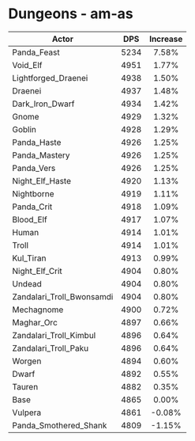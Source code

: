 # Dungeons - am-as
| Actor | DPS | Increase |
|---|:---:|:---:|
|Panda_Feast|5234|7.58%|
|Void_Elf|4951|1.77%|
|Lightforged_Draenei|4938|1.50%|
|Draenei|4937|1.48%|
|Dark_Iron_Dwarf|4934|1.42%|
|Gnome|4929|1.32%|
|Goblin|4928|1.29%|
|Panda_Haste|4926|1.25%|
|Panda_Mastery|4926|1.25%|
|Panda_Vers|4926|1.25%|
|Night_Elf_Haste|4920|1.13%|
|Nightborne|4919|1.11%|
|Panda_Crit|4918|1.09%|
|Blood_Elf|4917|1.07%|
|Human|4914|1.01%|
|Troll|4914|1.01%|
|Kul_Tiran|4913|0.99%|
|Night_Elf_Crit|4904|0.80%|
|Undead|4904|0.80%|
|Zandalari_Troll_Bwonsamdi|4904|0.80%|
|Mechagnome|4900|0.72%|
|Maghar_Orc|4897|0.66%|
|Zandalari_Troll_Kimbul|4896|0.64%|
|Zandalari_Troll_Paku|4896|0.64%|
|Worgen|4894|0.60%|
|Dwarf|4892|0.55%|
|Tauren|4882|0.35%|
|Base|4865|0.00%|
|Vulpera|4861|-0.08%|
|Panda_Smothered_Shank|4809|-1.15%|
